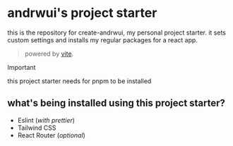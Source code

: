 # andrwui's project starter

this is the repository for create-andrwui, my personal project starter. 
it sets custom settings and installs my regular packages for a react app.

> powered by [vite](https://vite.dev/).

> [!IMPORTANT]
> this project starter needs for pnpm to be installed

## what's being installed using this project starter?

- Eslint (_with prettier_)
- Tailwind CSS
- React Router (_optional_)
